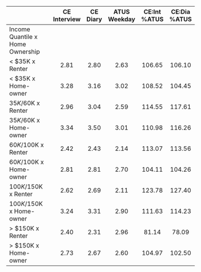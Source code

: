 
|                      | CE<br>Interview |  CE<br>Diary | ATUS<br>Weekday | CE:Int<br>%ATUS | CE:Dia<br>%ATUS |
| -------------------- | :----------: | :----------: | :----------: | :----------: | :----------: |
| Income Quantile x Home Ownership |              |              |              |              |              |
|     < $35K x Renter  |         2.81 |         2.80 |         2.63 |       106.65 |       106.10 |
|     < $35K x Home-owner |         3.28 |         3.16 |         3.02 |       108.52 |       104.45 |
|  $35K/$60K x Renter  |         2.96 |         3.04 |         2.59 |       114.55 |       117.61 |
|  $35K/$60K x Home-owner |         3.34 |         3.50 |         3.01 |       110.98 |       116.26 |
|  $60K/$100K x Renter |         2.42 |         2.43 |         2.14 |       113.07 |       113.56 |
|  $60K/$100K x Home-owner |         2.81 |         2.81 |         2.70 |       104.11 |       104.26 |
| $100K/$150K x Renter |         2.62 |         2.69 |         2.11 |       123.78 |       127.40 |
| $100K/$150K x Home-owner |         3.24 |         3.31 |         2.90 |       111.63 |       114.23 |
|     > $150K x Renter |         2.40 |         2.31 |         2.96 |        81.14 |        78.09 |
|     > $150K x Home-owner |         2.73 |         2.67 |         2.60 |       104.97 |       102.50 |

